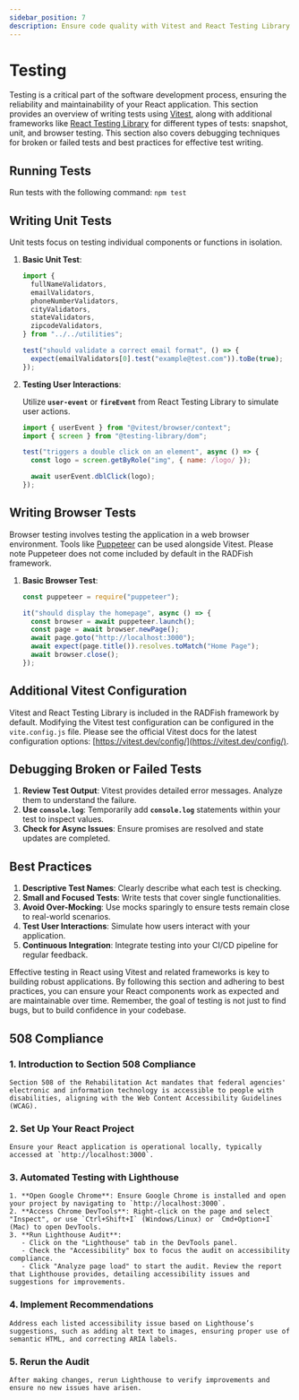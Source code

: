 ```yaml
---
sidebar_position: 7
description: Ensure code quality with Vitest and React Testing Library
---
```


# Testing

Testing is a critical part of the software development process, ensuring the reliability and maintainability of your React application. This section provides an overview of writing tests using [Vitest](https://vitest.dev/api/), along with additional frameworks like [React Testing Library](https://testing-library.com/docs/react-testing-library/intro/) for different types of tests: snapshot, unit, and browser testing. This section also covers debugging techniques for broken or failed tests and best practices for effective test writing.

## **Running Tests**

Run tests with the following command: `npm test`

## **Writing Unit Tests**

Unit tests focus on testing individual components or functions in isolation.

1. **Basic Unit Test**:

   ```jsx
   import {
     fullNameValidators,
     emailValidators,
     phoneNumberValidators,
     cityValidators,
     stateValidators,
     zipcodeValidators,
   } from "../../utilities";

   test("should validate a correct email format", () => {
     expect(emailValidators[0].test("example@test.com")).toBe(true);
   });
   ```

2. **Testing User Interactions**:

   Utilize **`user-event`** or **`fireEvent`** from React Testing Library to simulate user actions.

   ```jsx
   import { userEvent } from "@vitest/browser/context";
   import { screen } from "@testing-library/dom";

   test("triggers a double click on an element", async () => {
     const logo = screen.getByRole("img", { name: /logo/ });

     await userEvent.dblClick(logo);
   });
   ```

## **Writing Browser Tests**

Browser testing involves testing the application in a web browser environment. Tools like [Puppeteer](https://pptr.dev/) can be used alongside Vitest. Please note Puppeteer does not come included by default in the RADFish framework.

1. **Basic Browser Test**:

   ```jsx
   const puppeteer = require("puppeteer");

   it("should display the homepage", async () => {
     const browser = await puppeteer.launch();
     const page = await browser.newPage();
     await page.goto("http://localhost:3000");
     await expect(page.title()).resolves.toMatch("Home Page");
     await browser.close();
   });
   ```

## Additional Vitest Configuration

Vitest and React Testing Library is included in the RADFish framework by default. Modifying the Vitest test configuration can be configured in the `vite.config.js` file. Please see the official Vitest docs for the latest configuration options: [https://vitest.dev/config/](https://vitest.dev/config/).

## **Debugging Broken or Failed Tests**

1. **Review Test Output**: Vitest provides detailed error messages. Analyze them to understand the failure.
2. **Use `console.log`**: Temporarily add **`console.log`** statements within your test to inspect values.
3. **Check for Async Issues**: Ensure promises are resolved and state updates are completed.

## **Best Practices**

1. **Descriptive Test Names**: Clearly describe what each test is checking.
2. **Small and Focused Tests**: Write tests that cover single functionalities.
3. **Avoid Over-Mocking**: Use mocks sparingly to ensure tests remain close to real-world scenarios.
4. **Test User Interactions**: Simulate how users interact with your application.
5. **Continuous Integration**: Integrate testing into your CI/CD pipeline for regular feedback.

Effective testing in React using Vitest and related frameworks is key to building robust applications. By following this section and adhering to best practices, you can ensure your React components work as expected and are maintainable over time. Remember, the goal of testing is not just to find bugs, but to build confidence in your codebase.

## 508 Compliance

### 1. Introduction to Section 508 Compliance

    Section 508 of the Rehabilitation Act mandates that federal agencies' electronic and information technology is accessible to people with disabilities, aligning with the Web Content Accessibility Guidelines (WCAG).

### 2. Set Up Your React Project

    Ensure your React application is operational locally, typically accessed at `http://localhost:3000`.

### 3. Automated Testing with Lighthouse

    1. **Open Google Chrome**: Ensure Google Chrome is installed and open your project by navigating to `http://localhost:3000`.
    2. **Access Chrome DevTools**: Right-click on the page and select "Inspect", or use `Ctrl+Shift+I` (Windows/Linux) or `Cmd+Option+I` (Mac) to open DevTools.
    3. **Run Lighthouse Audit**:
       - Click on the "Lighthouse" tab in the DevTools panel.
       - Check the "Accessibility" box to focus the audit on accessibility compliance.
       - Click "Analyze page load" to start the audit. Review the report that Lighthouse provides, detailing accessibility issues and suggestions for improvements.

### 4. Implement Recommendations

    Address each listed accessibility issue based on Lighthouse’s suggestions, such as adding alt text to images, ensuring proper use of semantic HTML, and correcting ARIA labels.

### 5. Rerun the Audit

    After making changes, rerun Lighthouse to verify improvements and ensure no new issues have arisen.
